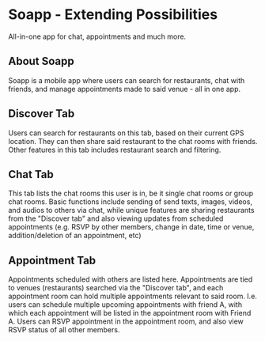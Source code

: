 # Soapp - Extending Possibilities

All-in-one app for chat, appointments and much more.

## About Soapp

Soapp is a mobile app where users can search for restaurants, chat with friends, and manage appointments made to said venue - all in one app.

## Discover Tab

Users can search for restaurants on this tab, based on their current GPS location. They can then share said restaurant to the chat rooms with friends. Other features in this tab includes restaurant search and filtering.

## Chat Tab

This tab lists the chat rooms this user is in, be it single chat rooms or group chat rooms. Basic functions include sending of send texts, images, videos, and audios to others via chat, while unique features are sharing restaurants from the "Discover tab" and also viewing updates from scheduled appointments (e.g. RSVP by other members, change in date, time or venue, addition/deletion of an appointment, etc)

## Appointment Tab

Appointments scheduled with others are listed here. Appointments are tied to venues (restaurants) searched via the "Discover tab", and each appointment room can hold multiple appointments relevant to said room. I.e. users can schedule multiple upcoming appointments with friend A, with which each appointment will be listed in the appointment room with Friend A. Users can RSVP appointment in the appointment room, and also view RSVP status of all other members.

